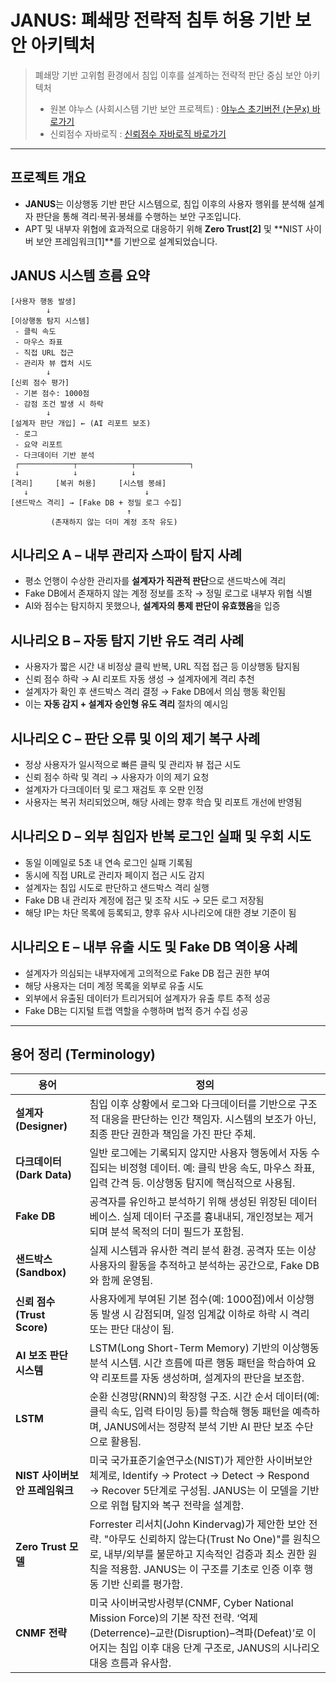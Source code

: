 # JANUS: 폐쇄망 전략적 침투 허용 기반 보안 아키텍처
> 폐쇄망 기반 고위험 환경에서 침입 이후를 설계하는 전략적 판단 중심 보안 아키텍처
> - 원본 야누스 (사회시스템 기반 보안 프로젝트) : [야누스 초기버전 (논문x) 바로가기](https://github.com/yoon0416/Security/blob/main/%EC%95%BC%EB%88%84%EC%8A%A4Origin%20(%EB%85%BC%EB%AC%B8%20%EB%B2%84%EC%A0%84x)%20.md)
> - 신뢰점수 자바로직 : [신뢰점수 자바로직 바로가기](https://github.com/yoon0416/Security/blob/main/%EC%8B%A0%EB%A2%B0%EC%A0%90%EC%88%98%20%EB%A1%9C%EC%A7%81.java)

---

##  프로젝트 개요
- **JANUS**는 이상행동 기반 판단 시스템으로, 침입 이후의 사용자 행위를 분석해 설계자 판단을 통해 격리·복귀·봉쇄를 수행하는 보안 구조입니다.
- APT 및 내부자 위협에 효과적으로 대응하기 위해 **Zero Trust[2]** 및 **NIST 사이버 보안 프레임워크[1]**를 기반으로 설계되었습니다.

## JANUS 시스템 흐름 요약
```
[사용자 행동 발생]
        ↓
[이상행동 탐지 시스템]
 - 클릭 속도
 - 마우스 좌표
 - 직접 URL 접근
 - 관리자 뷰 캡처 시도
        ↓
[신뢰 점수 평가]
 - 기본 점수: 1000점
 - 감점 조건 발생 시 하락
        ↓
[설계자 판단 개입] ← (AI 리포트 보조)
 - 로그
 - 요약 리포트
 - 다크데이터 기반 분석
 ┌────────────┬────────────┬────────────┐
 ↓            ↓            ↓
[격리]     [복귀 허용]     [시스템 봉쇄]
   ↓                          ↓
[샌드박스 격리] → [Fake DB + 정밀 로그 수집]
                          ↑
         (존재하지 않는 더미 계정 조작 유도)
```

## 시나리오 A – 내부 관리자 스파이 탐지 사례
- 평소 언행이 수상한 관리자를 **설계자가 직관적 판단**으로 샌드박스에 격리
- Fake DB에서 존재하지 않는 계정 정보를 조작 → 정밀 로그로 내부자 위협 식별
- AI와 점수는 탐지하지 못했으나, **설계자의 통제 판단이 유효했음**을 입증

## 시나리오 B – 자동 탐지 기반 유도 격리 사례
- 사용자가 짧은 시간 내 비정상 클릭 반복, URL 직접 접근 등 이상행동 탐지됨
- 신뢰 점수 하락 → AI 리포트 자동 생성 → 설계자에게 격리 추천
- 설계자가 확인 후 샌드박스 격리 결정 → Fake DB에서 의심 행동 확인됨
- 이는 **자동 감지 + 설계자 승인형 유도 격리** 절차의 예시임

## 시나리오 C – 판단 오류 및 이의 제기 복구 사례
- 정상 사용자가 일시적으로 빠른 클릭 및 관리자 뷰 접근 시도
- 신뢰 점수 하락 및 격리 → 사용자가 이의 제기 요청
- 설계자가 다크데이터 및 로그 재검토 후 오판 인정
- 사용자는 복귀 처리되었으며, 해당 사례는 향후 학습 및 리포트 개선에 반영됨

## 시나리오 D – 외부 침입자 반복 로그인 실패 및 우회 시도

- 동일 이메일로 5초 내 연속 로그인 실패 기록됨
- 동시에 직접 URL로 관리자 페이지 접근 시도 감지
- 설계자는 침입 시도로 판단하고 샌드박스 격리 실행
- Fake DB 내 관리자 계정에 접근 및 조작 시도 → 모든 로그 저장됨
- 해당 IP는 차단 목록에 등록되고, 향후 유사 시나리오에 대한 경보 기준이 됨

## 시나리오 E – 내부 유출 시도 및 Fake DB 역이용 사례
- 설계자가 의심되는 내부자에게 고의적으로 Fake DB 접근 권한 부여
- 해당 사용자는 더미 계정 목록을 외부로 유출 시도
- 외부에서 유출된 데이터가 트리거되어 설계자가 유출 루트 추적 성공
- Fake DB는 디지털 트랩 역할을 수행하며 법적 증거 수집 성공

---

## 용어 정리 (Terminology)

| 용어 | 정의 |
|------|------|
| **설계자 (Designer)** | 침입 이후 상황에서 로그와 다크데이터를 기반으로 구조적 대응을 판단하는 인간 책임자. 시스템의 보조가 아닌, 최종 판단 권한과 책임을 가진 판단 주체. |
| **다크데이터 (Dark Data)** | 일반 로그에는 기록되지 않지만 사용자 행동에서 자동 수집되는 비정형 데이터. 예: 클릭 반응 속도, 마우스 좌표, 입력 간격 등. 이상행동 탐지에 핵심적으로 사용됨. |
| **Fake DB** | 공격자를 유인하고 분석하기 위해 생성된 위장된 데이터베이스. 실제 데이터 구조를 흉내내되, 개인정보는 제거되며 분석 목적의 더미 필드가 포함됨. |
| **샌드박스 (Sandbox)** | 실제 시스템과 유사한 격리 분석 환경. 공격자 또는 이상 사용자의 활동을 추적하고 분석하는 공간으로, Fake DB와 함께 운영됨. |
| **신뢰 점수 (Trust Score)** | 사용자에게 부여된 기본 점수(예: 1000점)에서 이상행동 발생 시 감점되며, 일정 임계값 이하로 하락 시 격리 또는 판단 대상이 됨. |
| **AI 보조 판단 시스템** | LSTM(Long Short-Term Memory) 기반의 이상행동 분석 시스템. 시간 흐름에 따른 행동 패턴을 학습하여 요약 리포트를 자동 생성하며, 설계자의 판단을 보조함. |
| **LSTM** | 순환 신경망(RNN)의 확장형 구조. 시간 순서 데이터(예: 클릭 속도, 입력 타이밍 등)를 학습해 행동 패턴을 예측하며, JANUS에서는 정량적 분석 기반 AI 판단 보조 수단으로 활용됨. |
| **NIST 사이버보안 프레임워크** | 미국 국가표준기술연구소(NIST)가 제안한 사이버보안 체계로, Identify → Protect → Detect → Respond → Recover 5단계로 구성됨. JANUS는 이 모델을 기반으로 위협 탐지와 복구 전략을 설계함. |
| **Zero Trust 모델** | Forrester 리서치(John Kindervag)가 제안한 보안 전략. "아무도 신뢰하지 않는다(Trust No One)"를 원칙으로, 내부/외부를 불문하고 지속적인 검증과 최소 권한 원칙을 적용함. JANUS는 이 구조를 기초로 인증 이후 행동 기반 신뢰를 평가함. |
| **CNMF 전략** | 미국 사이버국방사령부(CNMF, Cyber National Mission Force)의 기본 작전 전략. ‘억제(Deterrence)–교란(Disruption)–격파(Defeat)’로 이어지는 침입 이후 대응 단계 구조로, JANUS의 시나리오 대응 흐름과 유사함. |

